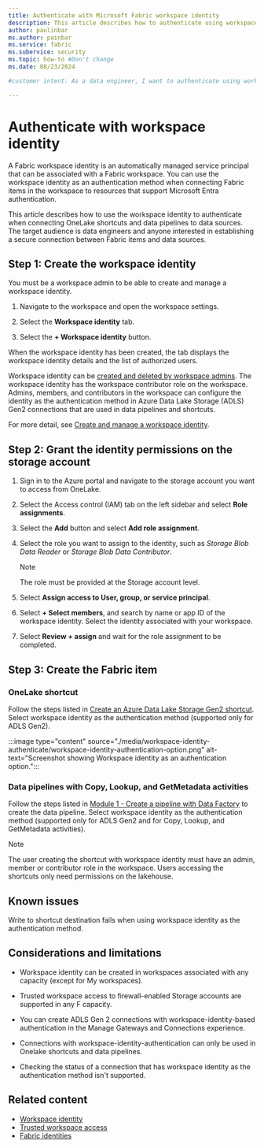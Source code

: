 ```yaml
---
title: Authenticate with Microsoft Fabric workspace identity
description: This article describes how to authenticate using workspace identity. 
author: paulinbar
ms.author: painbar
ms.service: fabric
ms.subervice: security
ms.topic: how-to #Don't change
ms.date: 08/23/2024

#customer intent: As a data engineer, I want to authenticate using workspace identity so that my Fabric items can connect with data sources securely.

---
```


# Authenticate with workspace identity

A Fabric workspace identity is an automatically managed service principal that can be associated with a Fabric workspace. You can use the workspace identity as an authentication method when connecting Fabric items in the workspace to resources that support Microsoft Entra authentication.

This article describes how to use the workspace identity to authenticate when connecting OneLake shortcuts and data pipelines to data sources. The target audience is data engineers and anyone interested in establishing a secure connection between Fabric items and data sources.

## Step 1: Create the workspace identity

You must be a workspace admin to be able to create and manage a workspace identity.

1. Navigate to the workspace and open the workspace settings.

1. Select the **Workspace identity** tab.

1. Select the **+ Workspace identity** button.

When the workspace identity has been created, the tab displays the workspace identity details and the list of authorized users.

Workspace identity can be [created and deleted by workspace admins](./workspace-identity.md). The workspace identity has the workspace contributor role on the workspace. Admins, members, and contributors in the workspace can configure the identity as the authentication method in Azure Data Lake Storage (ADLS) Gen2 connections that are used in data pipelines and shortcuts.

For more detail, see [Create and manage a workspace identity](./workspace-identity.md#create-and-manage-a-workspace-identity).

## Step 2: Grant the identity permissions on the storage account

1. Sign in to the Azure portal and navigate to the storage account you want to access from OneLake.

1. Select the Access control (IAM) tab on the left sidebar and select **Role assignments**.

1. Select the **Add** button and select **Add role assignment**.

1. Select the role you want to assign to the identity, such as *Storage Blob Data Reader* or *Storage Blob Data Contributor*.

    > [!NOTE]
    > The role must be provided at the Storage account level.

1. Select **Assign access to User, group, or service principal**.

1. Select **+ Select members**, and search by name or app ID of the workspace identity. Select the identity associated with your workspace.

1. Select **Review + assign** and wait for the role assignment to be completed.

## Step 3: Create the Fabric item

### OneLake shortcut

Follow the steps listed in [Create an Azure Data Lake Storage Gen2 shortcut](../onelake/create-adls-shortcut.md#create-a-shortcut). Select workspace identity as the authentication method (supported only for ADLS Gen2).

:::image type="content" source="./media/workspace-identity-authenticate/workspace-identity-authentication-option.png" alt-text="Screenshot showing Workspace identity as an authentication option.":::

### Data pipelines with Copy, Lookup, and GetMetadata activities

Follow the steps listed in [Module 1 - Create a pipeline with Data Factory](../data-factory/tutorial-end-to-end-pipeline.md) to create the data pipeline. Select workspace identity as the authentication method (supported only for ADLS Gen2 and for Copy, Lookup, and GetMetadata activities).

> [!NOTE]
> The user creating the shortcut with workspace identity must have an admin, member or contributor role in the workspace. Users accessing the shortcuts only need permissions on the lakehouse.

## Known issues

Write to shortcut destination fails when using workspace identity as the authentication method.

## Considerations and limitations

* Workspace identity can be created in workspaces associated with any capacity (except for My workspaces).

* Trusted workspace access to firewall-enabled Storage accounts are supported in any F capacity.

* You can create ADLS Gen 2 connections with workspace-identity-based authentication in the Manage Gateways and Connections experience.

* Connections with workspace-identity-authentication can only be used in Onelake shortcuts and data pipelines.

* Checking the status of a connection that has workspace identity as the authentication method isn't supported.

## Related content

* [Workspace identity](./workspace-identity.md)
* [Trusted workspace access](./security-trusted-workspace-access.md)
* [Fabric identities](../admin/fabric-identities-manage.md)